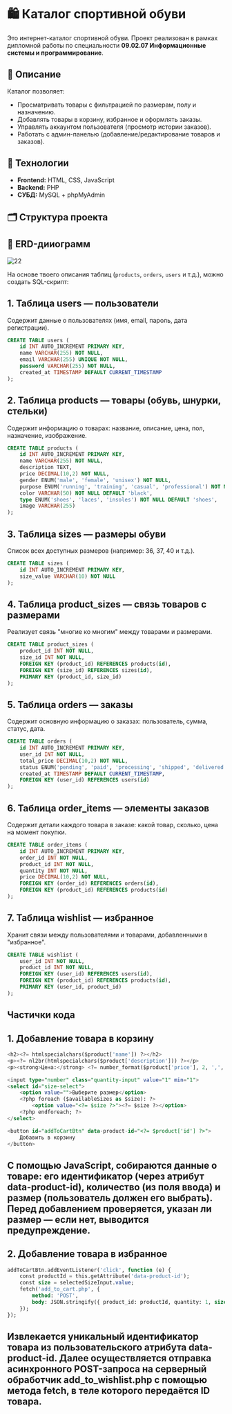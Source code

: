 # 🛍️ Каталог спортивной обуви

Это интернет-каталог спортивной обуви. Проект реализован в рамках дипломной работы по специальности **09.02.07 Информационные системы и программирование**.

## 📌 Описание

Каталог позволяет:
- Просматривать товары с фильтрацией по размерам, полу и назначению.
- Добавлять товары в корзину, избранное и оформлять заказы.
- Управлять аккаунтом пользователя (просмотр истории заказов).
- Работать с админ-панелью (добавление/редактирование товаров и заказов).

## 🧩 Технологии

- **Frontend:** HTML, CSS, JavaScript
- **Backend:** PHP
- **СУБД:** MySQL + phpMyAdmin

## 🗂 Структура проекта

## 📃 ERD-дииограмм
![22](https://github.com/user-attachments/assets/8391a20d-a0b4-4baf-9f77-95292787ee5e)

На основе твоего описания таблиц (`products`, `orders`, `users` и т.д.), можно создать SQL-скрипт:

## 1. Таблица users — пользователи
Содержит данные о пользователях (имя, email, пароль, дата регистрации).
```sql
CREATE TABLE users (
    id INT AUTO_INCREMENT PRIMARY KEY,
    name VARCHAR(255) NOT NULL,
    email VARCHAR(255) UNIQUE NOT NULL,
    password VARCHAR(255) NOT NULL,
    created_at TIMESTAMP DEFAULT CURRENT_TIMESTAMP
);
```

## 2. Таблица products — товары (обувь, шнурки, стельки)
Содержит информацию о товарах: название, описание, цена, пол, назначение, изображение.
```sql
CREATE TABLE products (
    id INT AUTO_INCREMENT PRIMARY KEY,
    name VARCHAR(255) NOT NULL,
    description TEXT,
    price DECIMAL(10,2) NOT NULL,
    gender ENUM('male', 'female', 'unisex') NOT NULL,
    purpose ENUM('running', 'training', 'casual', 'professional') NOT NULL,
    color VARCHAR(50) NOT NULL DEFAULT 'black',
    type ENUM('shoes', 'laces', 'insoles') NOT NULL DEFAULT 'shoes',
    image VARCHAR(255)
);
```

## 3. Таблица sizes — размеры обуви
Список всех доступных размеров (например: 36, 37, 40 и т.д.).
```sql
CREATE TABLE sizes (
    id INT AUTO_INCREMENT PRIMARY KEY,
    size_value VARCHAR(10) NOT NULL
);
```

## 4. Таблица product_sizes — связь товаров с размерами
Реализует связь "многие ко многим" между товарами и размерами.
```sql
CREATE TABLE product_sizes (
    product_id INT NOT NULL,
    size_id INT NOT NULL,
    FOREIGN KEY (product_id) REFERENCES products(id),
    FOREIGN KEY (size_id) REFERENCES sizes(id),
    PRIMARY KEY (product_id, size_id)
);
```

## 5. Таблица orders — заказы
Содержит основную информацию о заказах: пользователь, сумма, статус, дата.
```sql
CREATE TABLE orders (
    id INT AUTO_INCREMENT PRIMARY KEY,
    user_id INT NOT NULL,
    total_price DECIMAL(10,2) NOT NULL,
    status ENUM('pending', 'paid', 'processing', 'shipped', 'delivered', 'cancelled') NOT NULL,
    created_at TIMESTAMP DEFAULT CURRENT_TIMESTAMP,
    FOREIGN KEY (user_id) REFERENCES users(id)
);
```

## 6. Таблица order_items — элементы заказов
Содержит детали каждого товара в заказе: какой товар, сколько, цена на момент покупки.
```sql
CREATE TABLE order_items (
    id INT AUTO_INCREMENT PRIMARY KEY,
    order_id INT NOT NULL,
    product_id INT NOT NULL,
    quantity INT NOT NULL,
    price DECIMAL(10,2) NOT NULL,
    FOREIGN KEY (order_id) REFERENCES orders(id),
    FOREIGN KEY (product_id) REFERENCES products(id)
);
```

## 7. Таблица wishlist — избранное
Хранит связи между пользователями и товарами, добавленными в "избранное".
```sql
CREATE TABLE wishlist (
    user_id INT NOT NULL,
    product_id INT NOT NULL,
    FOREIGN KEY (user_id) REFERENCES users(id),
    FOREIGN KEY (product_id) REFERENCES products(id),
    PRIMARY KEY (user_id, product_id)
);
```
## Частички кода 

## 1. Добавление товара в корзину 
```sql
<h2><?= htmlspecialchars($product['name']) ?></h2>
<p><?= nl2br(htmlspecialchars($product['description'])) ?></p>
<p><strong>Цена:</strong> <?= number_format($product['price'], 2, ',', ' ') ?> ₽</p>

<input type="number" class="quantity-input" value="1" min="1">
<select id="size-select">
    <option value="">Выберите размер</option>
    <?php foreach ($availableSizes as $size): ?>
        <option value="<?= $size ?>"><?= $size ?></option>
    <?php endforeach; ?>
</select>

<button id="addToCartBtn" data-product-id="<?= $product['id'] ?>">
    Добавить в корзину
</button>
```

## С помощью JavaScript, собираются данные о товаре: его идентификатор (через атрибут data-product-id), количество (из поля ввода) и размер (пользователь должен его выбрать). Перед добавлением проверяется, указан ли размер — если нет, выводится предупреждение.

## 2. Добавление товара в избранное 
```sql
addToCartBtn.addEventListener('click', function (e) {
    const productId = this.getAttribute('data-product-id');
    const size = selectedSizeInput.value;
    fetch('add_to_cart.php', {
        method: 'POST',
        body: JSON.stringify({ product_id: productId, quantity: 1, size: size })
    });
});
```

## Извлекается уникальный идентификатор товара из пользовательского атрибута data-product-id. Далее осуществляется отправка асинхронного POST-запроса на серверный обработчик add_to_wishlist.php с помощью метода fetch, в теле которого передаётся ID товара.
